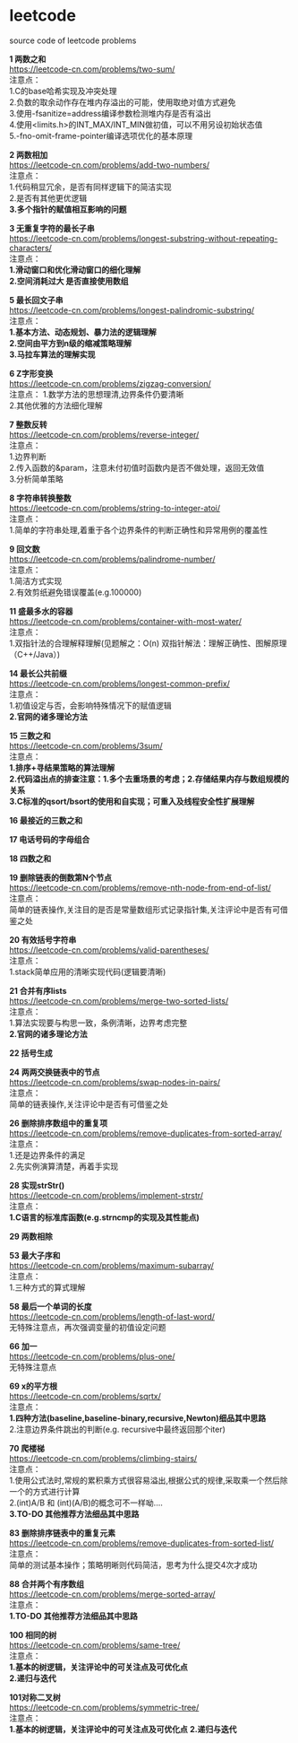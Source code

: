 # leetcode
source code of leetcode problems

**1 两数之和**  
https://leetcode-cn.com/problems/two-sum/    
注意点：  
1.C的base哈希实现及冲突处理  
2.负数的取余动作存在堆内存溢出的可能，使用取绝对值方式避免  
3.使用-fsanitize=address编译参数检测堆内存是否有溢出   
4.使用<limits.h>的INT_MAX/INT_MIN做初值，可以不用另设初始状态值   
5.-fno-omit-frame-pointer编译选项优化的基本原理   

**2 两数相加**   
https://leetcode-cn.com/problems/add-two-numbers/  
注意点：  
1.代码稍显冗余，是否有同样逻辑下的简洁实现   
2.是否有其他更优逻辑   
**3.多个指针的赋值相互影响的问题** 

**3 无重复字符的最长子串**  
https://leetcode-cn.com/problems/longest-substring-without-repeating-characters/    
注意点：  
**1.滑动窗口和优化滑动窗口的细化理解**  
**2.空间消耗过大 是否直接使用数组**   

**5 最长回文子串**  
https://leetcode-cn.com/problems/longest-palindromic-substring/  
注意点：  
**1.基本方法、动态规划、暴力法的逻辑理解**    
**2.空间由平方到n级的缩减策略理解**  
**3.马拉车算法的理解实现**       

**6 Z字形变换**  
https://leetcode-cn.com/problems/zigzag-conversion/   
注意点： 
1.数学方法的思想理清,边界条件仍要清晰  
2.其他优雅的方法细化理解    

**7 整数反转**  
https://leetcode-cn.com/problems/reverse-integer/   
注意点：    
1.边界判断  
2.传入函数的&param，注意未付初值时函数内是否不做处理，返回无效值  
3.分析简单策略　   

**8 字符串转换整数**  
https://leetcode-cn.com/problems/string-to-integer-atoi/  
注意点：  
1.简单的字符串处理,着重于各个边界条件的判断正确性和异常用例的覆盖性    

**9 回文数**  
https://leetcode-cn.com/problems/palindrome-number/   
注意点：   
1.简洁方式实现   
2.有效剪纸避免错误覆盖(e.g.100000) 

**11 盛最多水的容器**  
https://leetcode-cn.com/problems/container-with-most-water/   
注意点：   
1.双指针法的合理解释理解(见题解之：O(n) 双指针解法：理解正确性、图解原理（C++/Java）)   

**14 最长公共前缀**  
https://leetcode-cn.com/problems/longest-common-prefix/   
注意点：   
1.初值设定与否，会影响特殊情况下的赋值逻辑   
**2.官网的诸多理论方法**  

**15 三数之和**  
https://leetcode-cn.com/problems/3sum/  
注意点：   
**1.排序+寻结果策略的算法理解**  
**2.代码溢出点的排查注意：1.多个去重场景的考虑；2.存储结果内存与数组规模的关系**   
**3.C标准的qsort/bsort的使用和自实现；可重入及线程安全性扩展理解**   

**16 最接近的三数之和**  

**17 电话号码的字母组合**   

**18 四数之和**  

**19 删除链表的倒数第N个节点**   
https://leetcode-cn.com/problems/remove-nth-node-from-end-of-list/    
注意点：  
简单的链表操作,关注目的是否是常量数组形式记录指针集,关注评论中是否有可借鉴之处      

**20 有效括号字符串**  
https://leetcode-cn.com/problems/valid-parentheses/   
注意点：   
1.stack简单应用的清晰实现代码(逻辑要清晰)   

**21 合并有序lists**  
https://leetcode-cn.com/problems/merge-two-sorted-lists/   
注意点：  
1.算法实现要与构思一致，条例清晰，边界考虑完整    
**2.官网的诸多理论方法**  

**22 括号生成**  

**24 两两交换链表中的节点**  
https://leetcode-cn.com/problems/swap-nodes-in-pairs/  
注意点：  
简单的链表操作,关注评论中是否有可借鉴之处  

**26 删除排序数组中的重复项**  
https://leetcode-cn.com/problems/remove-duplicates-from-sorted-array/  
注意点：  
1.还是边界条件的满足    
2.先实例演算清楚，再着手实现  

**28 实现strStr()**   
https://leetcode-cn.com/problems/implement-strstr/   
注意点：  
**1.C语言的标准库函数(e.g.strncmp的实现及其性能点)**   

**29 两数相除**	

**53 最大子序和**  
https://leetcode-cn.com/problems/maximum-subarray/   
注意点：  
1.三种方式的算式理解   

**58 最后一个单词的长度**   
https://leetcode-cn.com/problems/length-of-last-word/   
无特殊注意点，再次强调变量的初值设定问题   

**66 加一**   
https://leetcode-cn.com/problems/plus-one/  
无特殊注意点   

**69 x的平方根**  
https://leetcode-cn.com/problems/sqrtx/   
注意点：  
**1.四种方法(baseline,baseline-binary,recursive,Newton)细品其中思路**  
2.注意边界条件跳出的判断(e.g. recursive中最终返回那个iter)   

**70 爬楼梯**  
https://leetcode-cn.com/problems/climbing-stairs/   
注意点：  
1.使用公式法时,常规的累积乘方式很容易溢出,根据公式的规律,采取乘一个然后除一个的方式进行计算  
2.(int)A/B 和 (int)(A/B)的概念可不一样呦....    
**3.TO-DO 其他推荐方法细品其中思路**

**83 删除排序链表中的重复元素**  
https://leetcode-cn.com/problems/remove-duplicates-from-sorted-list/  
注意点：  
简单的测试基本操作；策略明晰则代码简洁，思考为什么提交4次才成功   

**88 合并两个有序数组**  
https://leetcode-cn.com/problems/merge-sorted-array/  
注意点：  
**1.TO-DO 其他推荐方法细品其中思路**

**100 相同的树**  
https://leetcode-cn.com/problems/same-tree/  
注意点：  
**1.基本的树逻辑，关注评论中的可关注点及可优化点**  
**2.递归与迭代**     

**101对称二叉树**  
https://leetcode-cn.com/problems/symmetric-tree/  
注意点：  
**1.基本的树逻辑，关注评论中的可关注点及可优化点**
**2.递归与迭代**     



